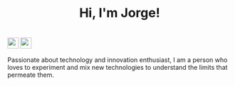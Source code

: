 <div align = 'center'>
<h1>Hi, I'm Jorge! <h1>
</div>


<div>
  <img height = "25" src = "https://img.shields.io/badge/-Github-000?style=flat-square&logo=Github&logoColor=white&link=https://github.com/jimasta">
  <img height = "25" src = "https://img.shields.io/badge/-LinkedIn-blue?style=flat-square&logo=Linkedin&logoColor=white&link=https://www.linkedin.com/in/jorgeilyamasta">  
</div>


Passionate about technology and innovation enthusiast, I am a person who loves to experiment and mix new technologies to understand the limits that permeate them.

<!--
## About me
SharePoint Analyst and Developer


## Languages and Tools:
<div>
  <img height = "25" src = "https://img.shields.io/badge/Microsoft_SharePoint-0078D4?style=for-the-badge&logo=microsoft-sharepoint&logoColor=white&link=https://www.linkedin.com/in/jorgeilyamasta">
  <img height = "25" src = "https://img.shields.io/badge/Visual_Studio_Code-0078D4?style=for-the-badge&logo=visual%20studio%20code&logoColor=white">
  
  <img height = "25" src = "https://img.shields.io/badge/-HTML5-%23E44D27?style=flat-square&logo=html5&logoColor=ffffff">
  <img height = "25" src = "https://img.shields.io/badge/-CSS3-%231572B6?style=flat-square&logo=css3">
  <img height = "25" src = "https://img.shields.io/badge/-JavaScript-%23F7DF1C?style=flat-square&logo=javascript&logoColor=000000&labelColor=%23F7DF1C&color=%23FFCE5A">
  <img height = "25" src = "https://img.shields.io/badge/-Bootstrap-563D7C?style=flat-square&logo=Bootstrap">
  <img height = "25" src = "https://img.shields.io/badge/-Git-%23F05032?style=flat-square&logo=git&logoColor=%23ffffff">
  <img height = "25" src = "http://img.shields.io/badge/-VS%20Code-007ACC?style=flat-square&logo=visual-studio-code&logoColor=ffffff">
  <img height = "25" src = "https://img.shields.io/badge/-Nodejs-339933?style=flat-square&logo=Node.js&logoColor=ffffff">
  <img height = "25" src = "https://img.shields.io/badge/-npm-CB3837?style=flat-square&logo=npm">
  <img height = "25" src = "http://img.shields.io/badge/-Powershell-5391FE?style=flat-square&logo=powershell&logoColor=ffffff">
  <img height = "25" src = "https://img.shields.io/badge/-Sass-%23CC6699?style=flat-square&logo=sass&logoColor=ffffff">
</div>
  
<div>
<img height = "40" src = "https://user-images.githubusercontent.com/40444199/135342525-6bbe2bef-5f29-4a8e-bcd0-1277e7e40ae8.png">
<img height = "40" src = "https://user-images.githubusercontent.com/40444199/135343135-765533da-2ffd-4aeb-9675-fbf3419af7f4.png">
<img height = "40" src = "https://user-images.githubusercontent.com/40444199/135357839-9267a315-da76-42ea-8d46-40f95018a628.png">
<img height = "40" src = "https://user-images.githubusercontent.com/40444199/135343135-765533da-2ffd-4aeb-9675-fbf3419af7f4.png">
</div>



**jimasta/jimasta** is a ✨ _special_ ✨ repository because its `README.md` (this file) appears on your GitHub profile.

Here are some ideas to get you started:

- 🔭 I’m currently working on ...
- 🌱 I’m currently learning ...
- 👯 I’m looking to collaborate on ...
- 🤔 I’m looking for help with ...
- 💬 Ask me about ...
- 📫 How to reach me: ...
- 😄 Pronouns: ...
- ⚡ Fun fact: ...
-->
